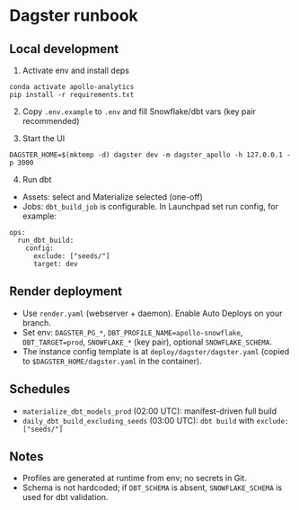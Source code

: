 # Dagster runbook

## Local development

1) Activate env and install deps

```
conda activate apollo-analytics
pip install -r requirements.txt
```

2) Copy `.env.example` to `.env` and fill Snowflake/dbt vars (key pair recommended)

3) Start the UI

```
DAGSTER_HOME=$(mktemp -d) dagster dev -m dagster_apollo -h 127.0.0.1 -p 3000
```

4) Run dbt
- Assets: select and Materialize selected (one-off)
- Jobs: `dbt_build_job` is configurable. In Launchpad set run config, for example:

```
ops:
  run_dbt_build:
    config:
      exclude: ["seeds/"]
      target: dev
```

## Render deployment

- Use `render.yaml` (webserver + daemon). Enable Auto Deploys on your branch.
- Set env: `DAGSTER_PG_*`, `DBT_PROFILE_NAME=apollo-snowflake`, `DBT_TARGET=prod`, `SNOWFLAKE_*` (key pair), optional `SNOWFLAKE_SCHEMA`.
- The instance config template is at `deploy/dagster/dagster.yaml` (copied to `$DAGSTER_HOME/dagster.yaml` in the container).

## Schedules
- `materialize_dbt_models_prod` (02:00 UTC): manifest-driven full build
- `daily_dbt_build_excluding_seeds` (03:00 UTC): `dbt build` with `exclude: ["seeds/"]`

## Notes
- Profiles are generated at runtime from env; no secrets in Git.
- Schema is not hardcoded; if `DBT_SCHEMA` is absent, `SNOWFLAKE_SCHEMA` is used for dbt validation.

